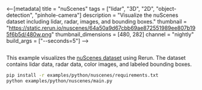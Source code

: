 <--[metadata]
title = "nuScenes"
tags = ["lidar", "3D", "2D", "object-detection", "pinhole-camera"]
description = "Visualize the nuScenes dataset including lidar, radar, images, and bounding boxes."
thumbnail = "https://static.rerun.io/nuscenes/64a50a9d67cbb69ae872551989ee807b195f6b5d/480w.png"
thumbnail_dimensions = [480, 282]
channel = "nightly"
build_args = ["--seconds=5"]
-->

<picture>
  <img src="https://static.rerun.io/nuscenes/64a50a9d67cbb69ae872551989ee807b195f6b5d/full.png" alt="">
  <source media="(max-width: 480px)" srcset="https://static.rerun.io/nuscenes/64a50a9d67cbb69ae872551989ee807b195f6b5d/480w.png">
  <source media="(max-width: 768px)" srcset="https://static.rerun.io/nuscenes/64a50a9d67cbb69ae872551989ee807b195f6b5d/768w.png">
  <source media="(max-width: 1024px)" srcset="https://static.rerun.io/nuscenes/64a50a9d67cbb69ae872551989ee807b195f6b5d/1024w.png">
  <source media="(max-width: 1200px)" srcset="https://static.rerun.io/nuscenes/64a50a9d67cbb69ae872551989ee807b195f6b5d/1200w.png">
</picture>

This example visualizes the [nuScenes dataset](https://www.nuscenes.org/) using Rerun. The dataset
contains lidar data, radar data, color images, and labeled bounding boxes.

```bash
pip install -r examples/python/nuscenes/requirements.txt
python examples/python/nuscenes/main.py
```
